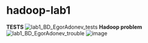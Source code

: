 # hadoop-lab1
<b>TESTS</b>
![lab1_BD_EgorAdonev_tests](https://user-images.githubusercontent.com/90069453/164068360-e8e2aec2-5492-446e-8054-02331dd86df2.PNG)
<b>Hadoop problem</b>
![lab1_BD_EgorAdonev_trouble](https://user-images.githubusercontent.com/90069453/164085700-36110beb-5c84-440d-988b-9182dcee9bfa.PNG)
![image](https://user-images.githubusercontent.com/90069453/164107808-a5f9a36b-3189-4d44-b5a0-91c23e5523d8.png)



